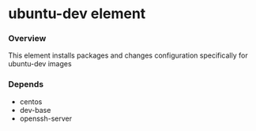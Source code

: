 # ubuntu-dev element

### Overview

This element installs packages and changes configuration specifically for ubuntu-dev images

### Depends

* centos
* dev-base
* openssh-server


